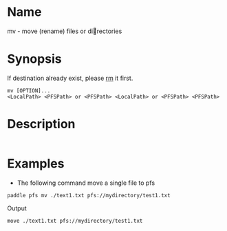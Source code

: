 # Name  
mv - move (rename) files or directories


# Synopsis
If destination already exist, please [rm](rm.md) it first.

```
mv [OPTION]...
<LocalPath> <PFSPath> or <PFSPath> <LocalPath> or <PFSPath> <PFSPath>
```

# Description
```	
```

# Examples
- The following command move a single file to pfs

```
paddle pfs mv ./text1.txt pfs://mydirectory/test1.txt
```

Output

```
move ./text1.txt pfs://mydirectory/test1.txt
```
